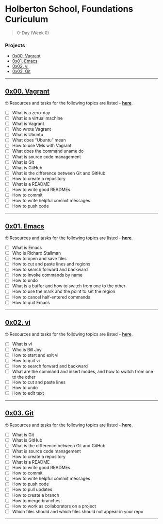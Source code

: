 # Holberton School, Foundations Curiculum
> 0-Day (Week 0)

### Projects
- [0x00. Vagrant](https://github.com/michedomingo/holbertonschool-zero_day/#vagrant2)
- [0x01. Emacs](https://github.com/michedomingo/holbertonschool-zero_day/#emacs2)
- [0x02. vi](https://github.com/michedomingo/holbertonschool-zero_day/#vi2)
- [0x03. Git](https://github.com/michedomingo/holbertonschool-zero_day/#git2)
___
<a name="vagrant2"></a>
## [0x00. Vagrant](https://github.com/michedomingo/holbertonschool-zero_day/tree/master/0x00-vagrant)

🤓 Resources and tasks for the following topics are listed - **[here](https://github.com/michedomingo/holbertonschool-zero_day/0x00-vagrant/#vagrant1)**.

- [ ] What is a zero-day
- [ ] What is a virtual machine
- [ ] What is Vagrant
- [ ] Who wrote Vagrant
- [ ] What is Ubuntu
- [ ] What does “Ubuntu” mean
- [ ] How to use VMs with Vagrant
- [ ] What does the command uname do
- [ ] What is source code management
- [ ] What is Git
- [ ] What is GitHub
- [ ] What is the difference between Git and GitHub
- [ ] How to create a repository
- [ ] What is a README
- [ ] How to write good READMEs
- [ ] How to commit
- [ ] How to write helpful commit messages
- [ ] How to push code
____
<a name="emacs2"></a>
## [0x01. Emacs](https://github.com/michedomingo/holbertonschool-zero_day/tree/master/0x01-emacs)

🤓 Resources and tasks for the following topics are listed - **[here](https://github.com/michedomingo/holbertonschool-zero_day/0x01-emacs/#emacs1)**.

- [ ] What is Emacs
- [ ] Who is Richard Stallman
- [ ] How to open and save files
- [ ] How to cut and paste lines and regions
- [ ] How to search forward and backward
- [ ] How to invoke commands by name
- [ ] How to undo
- [ ] What is a buffer and how to switch from one to the other
- [ ] How to use the mark and the point to set the region
- [ ] How to cancel half-entered commands
- [ ] How to quit Emacs
____
<a name="vi2"></a>
## [0x02. vi](https://github.com/michedomingo/holbertonschool-zero_day/tree/master/0x02-vi)

🤓 Resources and tasks for the following topics are listed - **[here](https://github.com/michedomingo/holbertonschool-zero_day/0x02-vi/#vi1)**.

- [ ] What is vi
- [ ] Who is Bill Joy
- [ ] How to start and exit vi
- [ ] How to quit vi
- [ ] How to search forward and backward
- [ ] What are the command and insert modes, and how to switch from one to the other
- [ ] How to cut and paste lines
- [ ] How to undo
- [ ] How to edit text
____
<a name="git2"></a>
## [0x03. Git](https://github.com/michedomingo/holbertonschool-zero_day/tree/master/0x03-git)

🤓 Resources and tasks for the following topics are listed - **[here](https://github.com/michedomingo/holbertonschool-zero_day/0x03-git/#git1)**.

- [ ] What is Git
- [ ] What is GitHub
- [ ] What is the difference between Git and GitHub
- [ ] What is source code management
- [ ] How to create a repository
- [ ] What is a README
- [ ] How to write good READMEs
- [ ] How to commit
- [ ] How to write helpful commit messages
- [ ] How to push code
- [ ] How to pull updates
- [ ] How to create a branch
- [ ] How to merge branches
- [ ] How to work as collaborators on a project
- [ ] Which files should and which files should not appear in your repo
____
